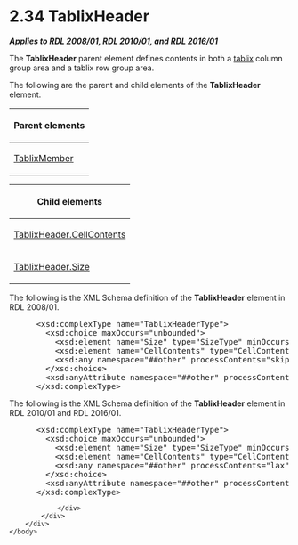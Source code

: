 <html dir="LTR" xmlns:mshelp="http://msdn.microsoft.com/mshelp" xmlns:ddue="http://ddue.schemas.microsoft.com/authoring/2003/5" xmlns:xlink="http://www.w3.org/1999/xlink" xmlns:tool="http://www.microsoft.com/tooltip">
    <head>
        <meta http-equiv="Content-Type" content="text/html; CHARSET=utf-8"></meta>
        <meta name="save" content="history"></meta>
        <title>2.34 TablixHeader</title>
        <xml>
            <mshelp:toctitle title="2.34 TablixHeader"></mshelp:toctitle>
            <mshelp:rltitle title="[MS-RDL]: TablixHeader"></mshelp:rltitle>
            <mshelp:keyword index="A" term="ac71f119-59be-471b-9316-e95b931402cb"></mshelp:keyword>
            <mshelp:attr name="DCSext.ContentType" value="open specification"></mshelp:attr>
            <mshelp:attr name="AssetID" value="ac71f119-59be-471b-9316-e95b931402cb"></mshelp:attr>
            <mshelp:attr name="TopicType" value="kbRef"></mshelp:attr>
            <mshelp:attr name="DCSext.Title" value="[MS-RDL]: TablixHeader" />
        </xml>
    </head>
    <body>
        <div id="header">
            <h1 class="heading">2.34 TablixHeader</h1>
        </div>
        <div id="mainSection">
            <div id="mainBody">
                <div id="allHistory" class="saveHistory"></div>
                <div id="sectionSection0" class="section" name="collapseableSection">
                    

<p><b><i>Applies to </i></b><a href="1e855f94-4617-47e4-b89e-0856c6cb420f.md"><b><i>RDL 2008/01</i></b></a><b><i>,
</i></b><a href="3428e690-a348-4ec7-8a6a-8efb42d2cdee.md"><b><i>RDL 2010/01</i></b></a><b><i>,
and </i></b><a href="52ce3983-2bfc-4e72-9359-42aaf5fe4509.md"><b><i>RDL 2016/01</i></b></a></p>

<p>The <b>TablixHeader</b> parent element defines contents in
both a <a href="b2482b3f-74ab-4ca8-a9e5-c07955011743.md#gt_f9f5d4be-2a9e-4556-90f6-d4ed1678f0b4">tablix</a> column
group area and a tablix row group area.</p>

<p>The following are the parent and child elements of the <b>TablixHeader</b>
element. </p>

<table>
 <thead>
  <tr>
   <th>
   <p>Parent elements</p>
   </th>
  </tr>
 </thead>
 <tr>
  <td>
  <p><a href="1d8a9691-b173-4e24-9ea9-1f486bc824fd.md">TablixMember</a></p>
  </td>
 </tr>
</table>

<p> </p>

<table>
 <thead>
  <tr>
   <th>
   <p>Child elements</p>
   </th>
  </tr>
 </thead>
 <tr>
  <td>
  <p><a href="81a39db9-24fb-4552-8580-c7b68025375d.md">TablixHeader.CellContents</a></p>
  </td>
 </tr>
 <tr>
  <td>
  <p><a href="533f8462-8de0-48eb-a389-a1eaff98ac94.md">TablixHeader.Size</a></p>
  </td>
 </tr>
</table>

<p>The following is the XML Schema definition of the <b>TablixHeader</b>
element in RDL 2008/01.</p>

<dl>
<dd>
<div><pre> &lt;xsd:complexType name=&quot;TablixHeaderType&quot;&gt;
   &lt;xsd:choice maxOccurs=&quot;unbounded&quot;&gt;
     &lt;xsd:element name=&quot;Size&quot; type=&quot;SizeType&quot; minOccurs=&quot;1&quot; maxOccurs=&quot;1&quot; /&gt;
     &lt;xsd:element name=&quot;CellContents&quot; type=&quot;CellContentsType&quot; minOccurs=&quot;1&quot; maxOccurs=&quot;1&quot; /&gt;
     &lt;xsd:any namespace=&quot;##other&quot; processContents=&quot;skip&quot; /&gt;
   &lt;/xsd:choice&gt;
   &lt;xsd:anyAttribute namespace=&quot;##other&quot; processContents=&quot;skip&quot; /&gt;
 &lt;/xsd:complexType&gt;
</pre></div>
</dd></dl>

<p>The following is the XML Schema definition of the <b>TablixHeader</b>
element in RDL 2010/01 and RDL 2016/01.</p>

<dl>
<dd>
<div><pre> &lt;xsd:complexType name=&quot;TablixHeaderType&quot;&gt;
   &lt;xsd:choice maxOccurs=&quot;unbounded&quot;&gt;
     &lt;xsd:element name=&quot;Size&quot; type=&quot;SizeType&quot; minOccurs=&quot;1&quot; maxOccurs=&quot;1&quot; /&gt;
     &lt;xsd:element name=&quot;CellContents&quot; type=&quot;CellContentsType&quot; minOccurs=&quot;1&quot; maxOccurs=&quot;1&quot; /&gt;
     &lt;xsd:any namespace=&quot;##other&quot; processContents=&quot;lax&quot; /&gt;
   &lt;/xsd:choice&gt;
   &lt;xsd:anyAttribute namespace=&quot;##other&quot; processContents=&quot;lax&quot; /&gt;
 &lt;/xsd:complexType&gt;
</pre></div>
</dd></dl>


                </div>
            </div>
        </div>
    </body>
</html>